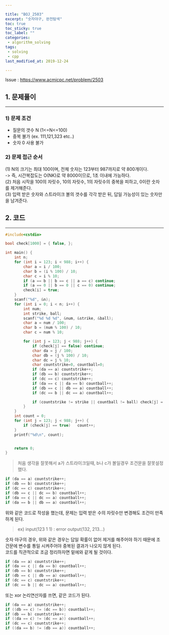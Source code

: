 ```yaml
---

title: "BOJ_2503"  
excerpt: "숫자야구, 완전탐색"  
toc: true  
toc_sticky: true  
toc_label: ""  
categories:  
 - algorithm_solving  
tags:  
 - solving  
 - cpp  
last_modified_at: 2019-12-24

---
```


Issue : <https://www.acmicpc.net/problem/2503>

## 1. 문제풀이  

- - -

### 1) 문제 조건

- 질문의 갯수 N (1<=N<=100)  
- 중복 불가 (ex. 111,121,323 etc..)  
- 숫자 0 사용 불가  

### 2) 문제 접근 순서

(1) N의 크기는 최대 100이며, 전체 숫자는 123부터 987까지로 약 800개이다.  
-> 즉, 시간복잡도는 O(NK)로 약 8000이므로, 1초 이내에 가능하다.  
(2) 처음 시작을 100의 자릿수, 10의 자릿수, 1의 자릿수의 중복을 피하고, 0이란 숫자를 제거해준다.  
(3) 입력 받은 숫자와 스트라이크 볼의 갯수를 각각 받은 뒤, 답일 가능성이 있는 숫자만을 남겨준다.  

## 2. 코드

- - -

```cpp
#include<cstdio>

bool check[1000] = { false, };

int main() {
	int n;
	for (int i = 123; i < 988; i++) {
		char a = i / 100;
		char b = (i % 100) / 10;
		char c = i % 10;
		if (a == b || b == c || a == c) continue;
		if (a == 0 || b == 0 || c == 0) continue;
		check[i] = true;
	}
	scanf("%d", &n);
	for (int i = 0; i < n; i++) {
		int num;
		int strike, ball;
		scanf("%d %d %d", &num, &strike, &ball);
		char a = num / 100;
		char b = (num % 100) / 10;
		char c = num % 10;

		for (int j = 123; j < 988; j++) {
			if (check[j] == false) continue;
			char da = j / 100;
			char db = (j % 100) / 10;
			char dc = j % 10;
			char countstrike=0, countball=0;
			if (da == a) countstrike++;
			if (db == b) countstrike++;
			if (dc == c) countstrike++;
			if (da == c || da == b) countball++;
			if (db == c || db == a) countball++;
			if (dc == b || dc == a) countball++;

			if (countstrike != strike || countball != ball) check[j] = false;
		}
	}
	int count = 0;
	for (int j = 123; j < 988; j++) {
		if (check[j] == true) 	count++;
	}
	printf("%d\n", count);


	return 0;
}

```  

> 처음 생각을 잘못해서 a가 스트라이크일때, b나 c가 볼일경우 조건문을 잘못설정했다.  

```cpp
if (da == a) countstrike++;
if (db == b) countstrike++;
if (dc == c) countstrike++;
if (db == c || dc == b) countball++;
if (da == c || dc == a) countball++;
if (da == b || db == a) countball++;
```

위와 같은 코드로 작성을 했는데, 문제는 입력 받은 수의 자릿수만 변경해도 조건이 만족하게 된다.  
> ex) input(123 1 1) : error output(132, 213...)  

숫자 야구의 경우, 위와 같은 경우는 답일 확률이 없어 제거를 해주어야 하기 때문에 조건문에 변수를 통일 시켜주어야 중복된 결과가 나오지 않게 된다.  
코드를 직관적으로 조금 정리하자면 밑에와 같게 될 것이다.  

```cpp
if (da == a) countstrike++;
if (da == c || da == b) countball++;
if (db == b) countstrike++;
if (db == c || db == a) countball++;
if (dc == c) countstrike++;
if (dc == b || dc == a) countball++;
```

또는 xor 논리연산자를 쓰면, 같은 코드가 된다.  

```cpp
if (da == a) countstrike++;
if ((db == c) != (dc == b)) countball++;
if (db == b) countstrike++;
if ((da == c) != (dc == a)) countball++;
if (dc == c) countstrike++;
if ((da == b) != (db == a)) countball++;
```
